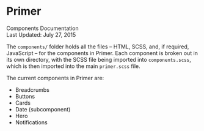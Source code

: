 Primer
===
Components Documentation  
Last Updated: July 27, 2015

The `components/` folder holds all the files – HTML, SCSS, and, if required, JavaScript – for the components in Primer. Each component is broken out in its own directory, with the SCSS file being imported into `components.scss`, which is then imported into the main `primer.scss` file.

The current components in Primer are:

- Breadcrumbs
- Buttons
- Cards
- Date (subcomponent)
- Hero
- Notifications